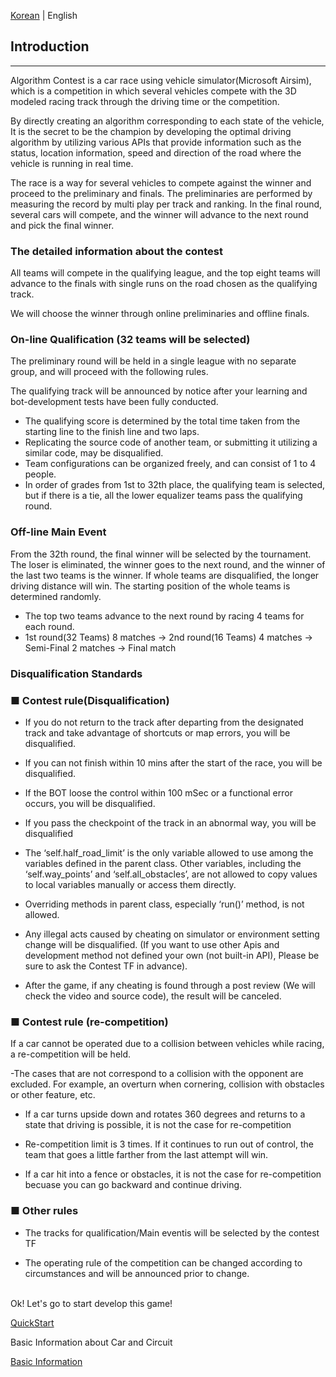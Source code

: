 [Korean](./README.md) | English

## Introduction  
------------------------
Algorithm Contest is a car race using vehicle simulator(Microsoft Airsim), which is a competition in which several vehicles compete with the 3D modeled racing track through the driving time or the competition.

By directly creating an algorithm corresponding to each state of the vehicle, It is the secret to be the champion by developing the optimal driving algorithm by utilizing various APIs that provide information such as the status, location information, speed and direction of the road where the vehicle is running in real time.

The race is a way for several vehicles to compete against the winner and proceed to the preliminary and finals. The preliminaries are performed by measuring the record by multi play per track and ranking. In the final round, several cars will compete, and the winner will advance to the next round and pick the final winner.


### The detailed information about the contest

All teams will compete in the qualifying league, and the top eight teams will advance to the finals with single runs on the road chosen as the qualifying track.

We will choose the winner through online preliminaries and offline finals.


### On-line Qualification (32 teams will be selected)

The preliminary round will be held in a single league with no separate group, and will proceed with the following rules.

The qualifying track will be announced by notice after your learning and bot-development tests have been fully conducted.

  - The qualifying score is determined by the total time taken from the starting line to the finish line and two laps.
  - Replicating the source code of another team, or submitting it utilizing a similar code, may be disqualified.
  - Team configurations can be organized freely, and can consist of 1 to 4 people.
  - In order of grades from 1st to 32th place, the qualifying team is selected, but if there is a tie, all the lower equalizer teams pass the qualifying round.


### Off-line Main Event 

From the 32th round, the final winner will be selected by the tournament. The loser is eliminated, the winner goes to the next round, and the winner of the last two teams is the winner. If whole teams are disqualified, the longer driving distance will win. The starting position of the whole teams is determined randomly. 

- The top two teams advance to the next round by racing 4 teams for each round.
- 1st round(32 Teams) 8 matches → 2nd round(16 Teams) 4 matches → Semi-Final 2 matches → Final match


### Disqualification Standards

### ■ Contest rule(Disqualification)

- If you do not return to the track after departing from the designated track and take advantage of shortcuts or map errors, you will be disqualified.

- If you can not finish within 10 mins after the start of the race, you will be disqualified.

- If the BOT loose the control within 100 mSec or a functional error occurs, you will be disqualified.

- If you pass the checkpoint of the track in an abnormal way, you will be disqualified

- The ‘self.half_road_limit’ is the only variable allowed to use among the variables defined in the parent class. Other variables, including the ‘self.way_points’ and ‘self.all_obstacles’, are not allowed to copy values to local variables manually or access them directly.

- Overriding methods in parent class, especially ‘run()’ method, is not allowed.

- Any illegal acts caused by cheating on simulator or environment setting change will be disqualified. (If you want to use other Apis and development method not defined your own (not built-in API), Please be sure to ask the Contest TF in advance).

- After the game, if any cheating is found through a post review (We will check the video and source code), the result will be canceled.



### ■ Contest rule (re-competition)

If a car cannot be operated due to a collision between vehicles while racing, a re-competition will be held.

-The cases that are not correspond to a collision with the opponent are excluded. For example, an overturn when cornering, collision with obstacles or other feature, etc.

- If a car turns upside down and rotates 360 degrees and returns to a state that driving is possible, it is not the case for re-competition

- Re-competition limit is 3 times. If it continues to run out of control, the team that goes a little farther from the last attempt will win.

- If a car hit into a fence or obstacles, it is not the case for re-competition becuase you can go backward and continue driving.


### ■ Other rules

- The tracks for qualification/Main eventis will be selected by the contest TF

- The operating rule of the competition can be changed according to circumstances and will be announced prior to change.

<br>
Ok! Let's go to start develop this game! 

[QuickStart](./QuickStart/Readme_Eng.md)

Basic Information about Car and Circuit 

[Basic Information](./Guide/Basic_Info_En.md)


